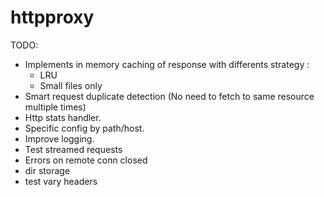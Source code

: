 # httpproxy

TODO:
* Implements in memory caching of response with differents strategy : 
  * LRU
  * Small files only
* Smart request duplicate detection (No need to fetch to same resource multiple times)
* Http stats handler.
* Specific config by path/host.
* Improve logging.
* Test streamed requests
* Errors on remote conn closed
* dir storage
* test vary headers
